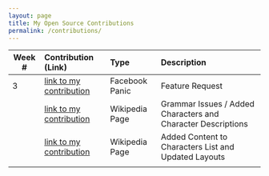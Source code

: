 ```yaml
---
layout: page
title: My Open Source Contributions
permalink: /contributions/
---
```


<!-- 
Type of the contribution should be "Wikipedia edit", "OpenStreet Map feature", "Documentation", "Course website", "Blog", 
"Browse Add-on", etc. 

The descriptioin should include a brief summary of what you did. 

Replace the first row with your contribution. 

--> 





| Week #       | Contribution (Link)  | Type  | Description | 
|---|:---|:---|:---| 
|  3   | [link to my contribution](https://github.com/nyu-ossd-s19/FacebookPanic/issues/5)    | Facebook Panic    |   Feature Request    |
|     | [link to my contribution](https://en.wikipedia.org/w/index.php?title=Doraemon:_The_Record_of_Nobita%27s_Spaceblazer&oldid=893483650)     |  Wikipedia Page   |   Grammar Issues / Added Characters and Character Descriptions   |
|     |[link to my contribution](https://en.wikipedia.org/w/index.php?title=Legacies_(TV_series)&oldid=893488521)     |  Wikipedia Page   |  Added Content to Characters List and Updated Layouts    |
|     |     |     |      |
